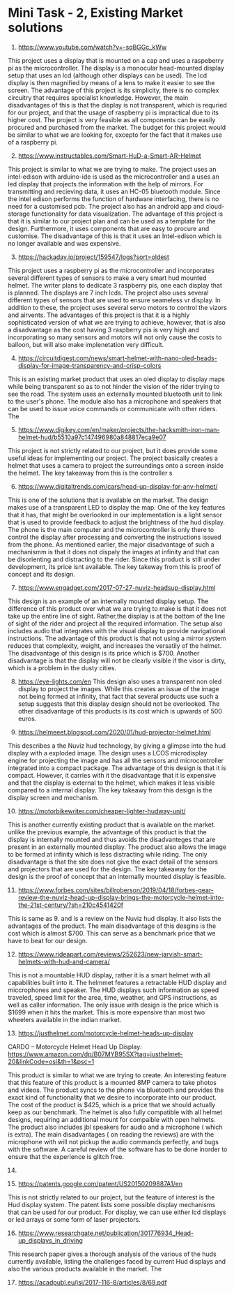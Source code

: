 # Mini Task - 2, Existing Market solutions 


1. https://www.youtube.com/watch?v=-sqBGGc_kWw
  
This project uses a display that is mounted on a cap and uses a raspeberry pi as the microcontroller. The display is a monocular head-mounted display setup that uses an lcd (although other displays can be used). The lcd display is then magnified by means of a lens to make it easier to see the screen. The advantage of this project is its simplicity, there is no complex circuitry that requires specialist knowledge. However, the main disadvantages of this is that the display is not transparent, which is requried for our project, and that the usage of raspberry pi is impractical due to its higher cost. The project is very feasible as all components can be easily procured and purchased from the market. The budget for this project would be similar to what we are looking for, excepto for the fact that it makes use of a raspberry pi.

2. https://www.instructables.com/Smart-HuD-a-Smart-AR-Helmet

This project is similar to what we are trying to make. The project uses an intel-edison with arduino-ide is used as the microcontroller and a uses an led display that projects the information with the help of mirrors. For transmitting and recieving data, it uses an HC-05 bluetooth module. Since the intel edison performs the function of hardware interfacing, there is no need for a customised pcb. The project also has an android app and cloud-storage functionality for data visualization. The advantage of this project is that it is similar to our project plan and can be used as a template for the design. Furthermore, it uses components that are easy to procure and customise. The disadvantage of this is that it uses an Intel-edison which is no longer available and was expensive. 


3. https://hackaday.io/project/159547/logs?sort=oldest

This project uses a raspberry pi as the microcontroller and incorporates several different types of sensors to make a very smart hud mounted helmet. The writer plans to dedicate 3 raspberry pis, one each display that is planned. The displays are 7 inch lcds. The project also uses several different types of sensors that are used to ensure seameless vr display. In addition to these, the project uses several servo motors to control the vizors and airvents. The advantages of this project is that it is a highly sophisticated version of what we are trying to achieve, however, that is also a disadvantage as the cost having 3 raspberry pis is very high and incorporating so many sensors and motors will not only cause the costs to balloon, but will also make implenetation very difficult. 

4. https://circuitdigest.com/news/smart-helmet-with-nano-oled-heads-display-for-image-transparency-and-crisp-colors

This is an existing market product that uses an oled display to display maps while being transparent so as to not hinder the vision of the rider trying to see the road. The system uses an externally mounted bluetooth unit to link to the user's phone. The module also has a microphone and speakers that can be used to issue voice commands or communicate with other riders. The


5. https://www.digikey.com/en/maker/projects/the-hacksmith-iron-man-helmet-hud/b5510a97c147496980a848817eca9e07

This project is not strictly related to our project, but it does provide some useful ideas for implementing our project. The project basically creates a helmet that uses a camera to project the surroundings onto a screen inside the helmet. The key takeaway from this is the controller s

6. https://www.digitaltrends.com/cars/head-up-display-for-any-helmet/

This is one of the solutions that is available on the market. The design makes use of a transparent LED to display the map. One of the key features that it has, that might be overlooked in our implementation is a light sensor that is used to provide feedback to adjust the brightness of the hud display. The phone is the main computer and the microcontroller is only there to control the display after processing and converting the instructions issued from the phone. As mentioned earlier, the major disadvantage of such a mechanismm is that it does not dispaly the images at infinity and that can be disorienting and distracting to the rider. Since this product is still under development, its price isnt available.  The key takeway from this is proof of concept and its design.

7. https://www.engadget.com/2017-07-27-nuviz-headsup-display.html

This design is an example of an internally mounted display setup. The difference of this product over what we are trying to make is that it does not take up the entire line of sight. Rather,the display is at the bottom of the line of sight of the rider and project all the required information. The setup also includes audio that integrates with the visual display to provide navigational instructions. The advantage of this product is that not using a mirror system reduces that complexity, weight, and increases the versatily of the helmet. The disadvantage of this design is its price which is $700. Another disadvantage is that the display will not be clearly visible if the visor is dirty, which is a problem in the dusty cities. 


8.  https://eye-lights.com/en
This design also uses a transparent non oled display to project the images. While this creates an issue of the image not being formed at infinity, that fact that several products use such a setup suggests that this display design should not be overlooked. The other disadvantage of this products is its cost which is upwards of 500 euros.


9.  https://helmeeet.blogspot.com/2020/01/hud-projector-helmet.html

This describes a the Nuviz hud technology, by giving a glimpse into the hud display with a exploded image. The design uses a LCOS microdisplay engine for projecting the image and has all the sensors and microcontroller integrated into a compact package. The advantage of this design is that it is compact. However, it carries with it the disadvantage that it is expensive and that the display is external to the helmet, which makes it less visible compared to a internal display. The key takeawy from this design is the display screen and mechanism. 

10.  https://motorbikewriter.com/cheaper-lighter-hudway-unit/

This is another currently existing product that is available on the market. unlike the previous example, the advantage of this product is that the display is internally mounted and thus avoids the disadvanteges that are present in an externally mounted display. The product also allows the image to be formed at infinity which is less distracting while riding. The only disadvantage is that the site does not give the exact detail of the sensors and projectors that are used for the design. The key takeaway for the design is the proof of concept that an internally mounted display is feasible.

11.  https://www.forbes.com/sites/billroberson/2019/04/18/forbes-gear-review-the-nuviz-head-up-display-brings-the-motorcycle-helmet-into-the-21st-century/?sh=210c4541420f

This is same as 9. and is a review on the Nuviz hud display. It also lists the advantages of the product. The main disadvantage of this desgins is the cost which is almost $700. This can serve as a benchmark price that we have to beat for our design. 


12. https://www.rideapart.com/reviews/252623/new-jarvish-smart-helmets-with-hud-and-camera/

This is not a mountable HUD display, rather it is a smart helmet with all capabilities built into it. The helmmet features a retractable HUD display and miccrophones and speaker.  The HUD displays such information as speed traveled, speed limit for the area, time, weather, and GPS instructions, as well as caller information. The only issue with design is the price which is $1699 when it hits the market. This is more expensive than most two wheelers available in the indian market. 

13. https://justhelmet.com/motorcycle-helmet-heads-up-display
  

 CARDO – Motorcycle Helmet Head Up Display:
 https://www.amazon.com/dp/B07MYB95SX?tag=justhelmet-20&linkCode=osi&th=1&psc=1
  
  
  This product is similar to what we are trying to create. An interesting feature that this feature of this product is a mounted 8MP camera to take photos and videos. The product syncs to the phone via bluetooth and provides the exact kind of functionality that we desire to incorporate into our product. The cost of the product is $425, which is a price that we should actually keep as our benchmark. The helmet is also fully compatible with all helmet designs, requiring an additional mount for compaible with open helmets. The product also includes jbl speakers for audio and a microphone ( which is extra). The main disadvantages ( on reading the reviews) are with the microphone with will not pickup the audio commands perfectly, and bugs with the software. A careful review of the software has to be done inorder to ensure that the experience is glitch free.
  
  
14. 


15. https://patents.google.com/patent/US20150209887A1/en

This is not strictly related to our project, but the feature of interest is the Hud display system. The patent lists some possible display mechanisms that can be used for our product. For display, we can use either lcd displays or led arrays or some form of laser projectors. 


16. https://www.researchgate.net/publication/301776934_Head-up_displays_in_driving

This research paper gives a thorough analysis of the various of the huds currently available, listing the challenges faced by current Hud displays and also the various products available in the market. The 

17. https://acadpubl.eu/jsi/2017-116-8/articles/8/69.pdf

